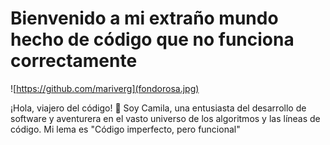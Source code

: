 
# Bienvenido a mi extraño mundo hecho de código que no funciona correctamente 
![https://github.com/mariverg](fondorosa.jpg)


¡Hola, viajero del código! 🚀 Soy Camila, una entusiasta del desarrollo de software y aventurera en el vasto universo de los algoritmos y las líneas de código. Mi lema es "Código imperfecto, pero funcional"
